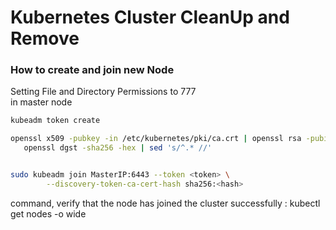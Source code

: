 # Kubernetes Cluster CleanUp and Remove 

### How to create and join new Node 
Setting File and Directory Permissions to 777  
in master node  
```bash 
kubeadm token create 

openssl x509 -pubkey -in /etc/kubernetes/pki/ca.crt | openssl rsa -pubin -outform der 2>/dev/null | \
   openssl dgst -sha256 -hex | sed 's/^.* //'


sudo kubeadm join MasterIP:6443 --token <token> \
        --discovery-token-ca-cert-hash sha256:<hash> 
``` 

 command, verify that the node has joined the cluster successfully : kubectl get nodes -o wide 
